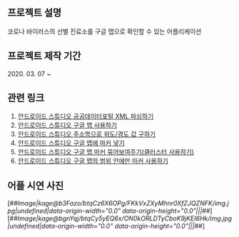 ## 프로젝트 설명

코로나 바이러스의 선별 진료소를 구글 맵으로 확인할 수 있는 어플리케이션

## 프로젝트 제작 기간

2020\. 03. 07 ~

## 관련 링크

1.  [안드로이드 스튜디오 공공데이터포털 XML 파싱하기](https://1d1cblog.tistory.com/114)
2.  [안드로이드 스튜디오 구글 맵 사용하기](https://1d1cblog.tistory.com/115?category=806242)
3.  [안드로이드 스튜디오 주소명으로 위도/경도 값 구하기](https://1d1cblog.tistory.com/116)
4.  [안드로이드 스튜디오 구글 맵에 마커 넣기](https://1d1cblog.tistory.com/118)
5.  [안드로이드 스튜디오 구글 맵 마커 묶어보여주기(클러스터 사용하기)](https://1d1cblog.tistory.com/119)
6.  [안드로이드 스튜디오 구글 맵의 범위 안에만 마커 사용하기](https://1d1cblog.tistory.com/120)

## 어플 시연 사진

[##_Image|kage@b3Fazo/btqCz6X6OPg/FKkVxZXyMhnr0XfZJQZNFK/img.jpg|undefined|data-origin-width="0.0" data-origin-height="0.0"|||_##][##_Image|kage@bgnYqj/btqCy5yEQ6x/ON0kORLDTyCboK9jKEI6Hk/img.jpg|undefined|data-origin-width="0.0" data-origin-height="0.0"|||_##]
